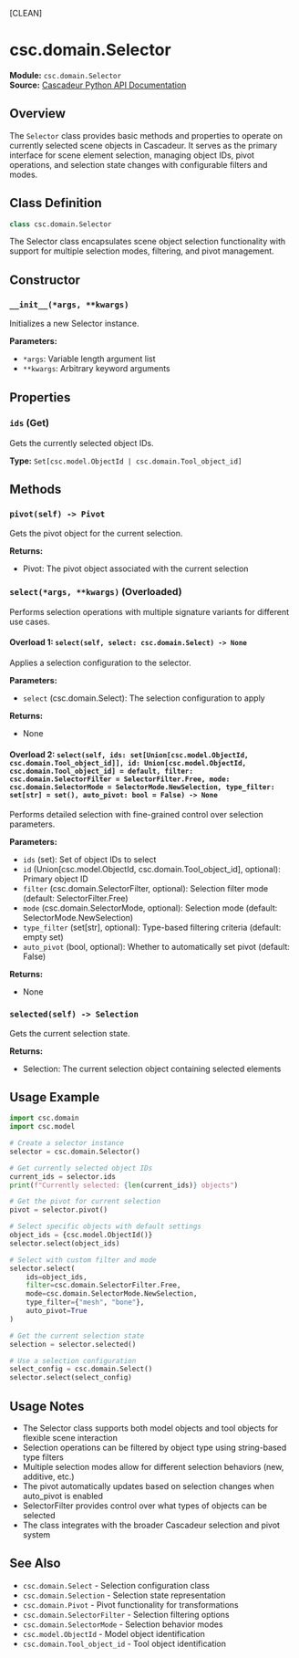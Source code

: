 [CLEAN]

# csc.domain.Selector

**Module:** `csc.domain.Selector`  
**Source:** [Cascadeur Python API Documentation](https://cascadeur.com/python-api/_generate/csc.domain.Selector.html)

## Overview

The `Selector` class provides basic methods and properties to operate on currently selected scene objects in Cascadeur. It serves as the primary interface for scene element selection, managing object IDs, pivot operations, and selection state changes with configurable filters and modes.

## Class Definition

```python
class csc.domain.Selector
```

The Selector class encapsulates scene object selection functionality with support for multiple selection modes, filtering, and pivot management.

## Constructor

### `__init__(*args, **kwargs)`

Initializes a new Selector instance.

**Parameters:**
- `*args`: Variable length argument list
- `**kwargs`: Arbitrary keyword arguments

## Properties

### `ids` (Get)

Gets the currently selected object IDs.

**Type:** `Set[csc.model.ObjectId | csc.domain.Tool_object_id]`

## Methods

### `pivot(self) -> Pivot`

Gets the pivot object for the current selection.

**Returns:**
- Pivot: The pivot object associated with the current selection

### `select(*args, **kwargs)` (Overloaded)

Performs selection operations with multiple signature variants for different use cases.

#### Overload 1: `select(self, select: csc.domain.Select) -> None`

Applies a selection configuration to the selector.

**Parameters:**
- `select` (csc.domain.Select): The selection configuration to apply

**Returns:**
- None

#### Overload 2: `select(self, ids: set[Union[csc.model.ObjectId, csc.domain.Tool_object_id]], id: Union[csc.model.ObjectId, csc.domain.Tool_object_id] = default, filter: csc.domain.SelectorFilter = SelectorFilter.Free, mode: csc.domain.SelectorMode = SelectorMode.NewSelection, type_filter: set[str] = set(), auto_pivot: bool = False) -> None`

Performs detailed selection with fine-grained control over selection parameters.

**Parameters:**
- `ids` (set): Set of object IDs to select
- `id` (Union[csc.model.ObjectId, csc.domain.Tool_object_id], optional): Primary object ID
- `filter` (csc.domain.SelectorFilter, optional): Selection filter mode (default: SelectorFilter.Free)
- `mode` (csc.domain.SelectorMode, optional): Selection mode (default: SelectorMode.NewSelection)
- `type_filter` (set[str], optional): Type-based filtering criteria (default: empty set)
- `auto_pivot` (bool, optional): Whether to automatically set pivot (default: False)

**Returns:**
- None

### `selected(self) -> Selection`

Gets the current selection state.

**Returns:**
- Selection: The current selection object containing selected elements

## Usage Example

```python
import csc.domain
import csc.model

# Create a selector instance
selector = csc.domain.Selector()

# Get currently selected object IDs
current_ids = selector.ids
print(f"Currently selected: {len(current_ids)} objects")

# Get the pivot for current selection
pivot = selector.pivot()

# Select specific objects with default settings
object_ids = {csc.model.ObjectId()}
selector.select(object_ids)

# Select with custom filter and mode
selector.select(
    ids=object_ids,
    filter=csc.domain.SelectorFilter.Free,
    mode=csc.domain.SelectorMode.NewSelection,
    type_filter={"mesh", "bone"},
    auto_pivot=True
)

# Get the current selection state
selection = selector.selected()

# Use a selection configuration
select_config = csc.domain.Select()
selector.select(select_config)
```

## Usage Notes

- The Selector class supports both model objects and tool objects for flexible scene interaction
- Selection operations can be filtered by object type using string-based type filters
- Multiple selection modes allow for different selection behaviors (new, additive, etc.)
- The pivot automatically updates based on selection changes when auto_pivot is enabled
- SelectorFilter provides control over what types of objects can be selected
- The class integrates with the broader Cascadeur selection and pivot system

## See Also

- `csc.domain.Select` - Selection configuration class
- `csc.domain.Selection` - Selection state representation
- `csc.domain.Pivot` - Pivot functionality for transformations
- `csc.domain.SelectorFilter` - Selection filtering options
- `csc.domain.SelectorMode` - Selection behavior modes
- `csc.model.ObjectId` - Model object identification
- `csc.domain.Tool_object_id` - Tool object identification